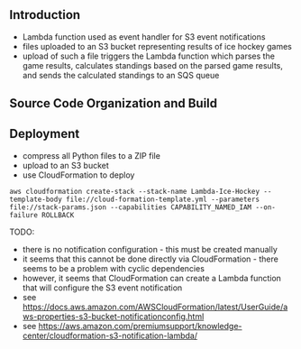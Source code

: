 # 

## Introduction
- Lambda function used as event handler for S3 event notifications
- files uploaded to an S3 bucket representing results of ice hockey games
- upload of such a file triggers the Lambda function which parses the game results, calculates standings based on the parsed game results, and sends the calculated standings to an SQS queue

## Source Code Organization and Build


## Deployment
- compress all Python files to a ZIP file
- upload to an S3 bucket
- use CloudFormation to deploy

```
aws cloudformation create-stack --stack-name Lambda-Ice-Hockey --template-body file://cloud-formation-template.yml --parameters file://stack-params.json --capabilities CAPABILITY_NAMED_IAM --on-failure ROLLBACK
```

TODO:
- there is no notification configuration - this must be created manually
- it seems that this cannot be done directly via CloudFormation - there seems to be a problem with cyclic dependencies
- however, it seems that CloudFormation can create a Lambda function that will configure the S3 event notification
- see https://docs.aws.amazon.com/AWSCloudFormation/latest/UserGuide/aws-properties-s3-bucket-notificationconfig.html
- see https://aws.amazon.com/premiumsupport/knowledge-center/cloudformation-s3-notification-lambda/
